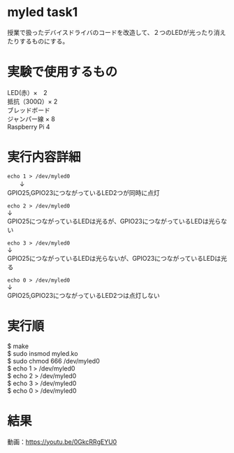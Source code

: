 # myled task1
授業で扱ったデバイスドライバのコードを改造して、２つのLEDが光ったり消えたりするものにする。

# 実験で使用するもの

LED(赤）×　2  
抵抗（300Ω）× 2  
ブレッドボード  
ジャンパー線 × 8  
Raspberry Pi 4  

# 実行内容詳細

`echo 1 > /dev/myled0`  
　　↓  
GPIO25,GPIO23につながっているLED2つが同時に点灯  

`echo 2 > /dev/myled0`  
    ↓  
GPIO25につながっているLEDは光るが、GPIO23につながっているLEDは光らない  

`echo 3 > /dev/myled0`  
    ↓  
GPIO25につながっているLEDは光らないが、GPIO23につながっているLEDは光る  
    
`echo 0 > /dev/myled0`  
    ↓  
GPIO25,GPIO23につながっているLED2つは点灯しない  
    
# 実行順
$ make  
$ sudo insmod myled.ko  
$ sudo chmod 666 /dev/myled0  
$ echo 1 > /dev/myled0  
$ echo 2 > /dev/myled0  
$ echo 3 > /dev/myled0  
$ echo 0 > /dev/myled0  

# 結果
動画：https://youtu.be/0GkcRRgEYU0



